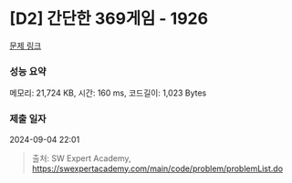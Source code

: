 # [D2] 간단한 369게임 - 1926 

[문제 링크](https://swexpertacademy.com/main/code/problem/problemDetail.do?contestProbId=AV5PTeo6AHUDFAUq) 

### 성능 요약

메모리: 21,724 KB, 시간: 160 ms, 코드길이: 1,023 Bytes

### 제출 일자

2024-09-04 22:01



> 출처: SW Expert Academy, https://swexpertacademy.com/main/code/problem/problemList.do